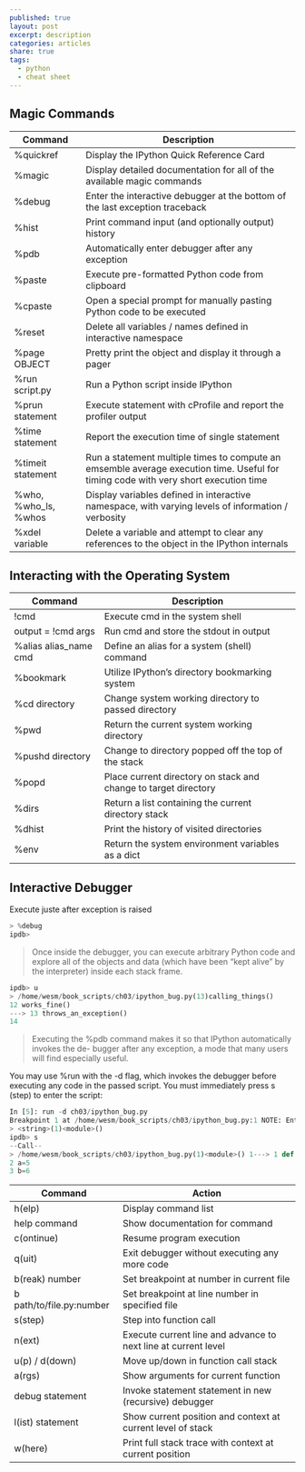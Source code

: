 ```yaml
---
published: true
layout: post
excerpt: description
categories: articles
share: true
tags:
  - python
  - cheat sheet
---
```

## Magic Commands

|Command|Description|
|---|---|
|%quickref|Display the IPython Quick Reference Card|
|%magic|Display detailed documentation for all of the available magic commands|
|%debug|Enter the interactive debugger at the bottom of the last exception traceback|
|%hist|Print command input (and optionally output) history|
|%pdb|Automatically enter debugger after any exception|
|%paste|Execute pre-formatted Python code from clipboard|
|%cpaste|Open a special prompt for manually pasting Python code to be executed|
|%reset|Delete all variables / names defined in interactive namespace|
|%page OBJECT|Pretty print the object and display it through a pager|
|%run script.py| Run a Python script inside IPython|
|%prun statement| Execute statement with cProfile and report the profiler output|
|%time statement| Report the execution time of single statement|
|%timeit statement|Run a statement multiple times to compute an emsemble average execution time. Useful for timing code with very short execution time|
|%who, %who_ls, %whos| Display variables defined in interactive namespace, with varying levels of information / verbosity| 
|%xdel variable|Delete a variable and attempt to clear any references to the object in the IPython internals|

## Interacting with the Operating System

|	Command 	|	Description 	|
|	---	|	---	|
|	!cmd	|	Execute cmd in the system shell	|
|	output = !cmd args 	|	Run cmd and store the stdout in output	|
|	%alias alias_name cmd 	|	Define an alias for a system (shell) command	|
|	%bookmark	|	Utilize IPython’s directory bookmarking system	|
|	%cd directory	|	Change system working directory to passed directory	|
|	%pwd	|	Return the current system working directory	|
|	%pushd directory	|	Change to directory popped off the top of the stack	|
|	%popd	|	Place current directory on stack and change to target directory 	|
|	%dirs	|	Return a list containing the current directory stack	|
|	%dhist	|	Print the history of visited directories	|
|	%env 	|	Return the system environment variables as a dict 	|


## Interactive Debugger

Execute juste after exception is raised
```python
> %debug
ipdb>
````

> Once inside the debugger, you can execute arbitrary Python code and explore all of the objects and data (which have been “kept alive” by the interpreter) inside each stack frame. 

```python
ipdb> u
> /home/wesm/book_scripts/ch03/ipython_bug.py(13)calling_things()
12 works_fine()
---> 13 throws_an_exception()
14
```

> Executing the %pdb command makes it so that IPython automatically invokes the de-
bugger after any exception, a mode that many users will find especially useful.

You may use %run with the -d flag, which invokes the debugger before executing any code in the passed script. You must immediately press s (step) to enter the script:
```python
In [5]: run -d ch03/ipython_bug.py
Breakpoint 1 at /home/wesm/book_scripts/ch03/ipython_bug.py:1 NOTE: Enter 'c' at the ipdb> prompt to start your script.
> <string>(1)<module>()
ipdb> s
--Call--
> /home/wesm/book_scripts/ch03/ipython_bug.py(1)<module>() 1---> 1 def works_fine():
2 a=5
3 b=6
```


|	Command 	|	Action 	|
|	---	|	---	|
|	h(elp)	|	Display command list	|
|	help command	|	Show documentation for command	|
|	c(ontinue)	|	Resume program execution	|
|	q(uit)	|	Exit debugger without executing any more code	|
|	b(reak) number	|	Set breakpoint at number in current file	|
|	b path/to/file.py:number 	|	Set breakpoint at line number in specified file	|
|	s(step)	|	Step into function call	|
|	n(ext)	|	Execute current line and advance to next line at current level 	|
|	u(p) / d(down)	|	Move up/down in function call stack	|
|	a(rgs)	|	Show arguments for current function	|
|	debug statement	|	Invoke statement statement in new (recursive) debugger 	|
|	l(ist) statement	|	Show current position and context at current level of stack	|
|	w(here) 	|	 Print full stack trace with context at current position 	|


